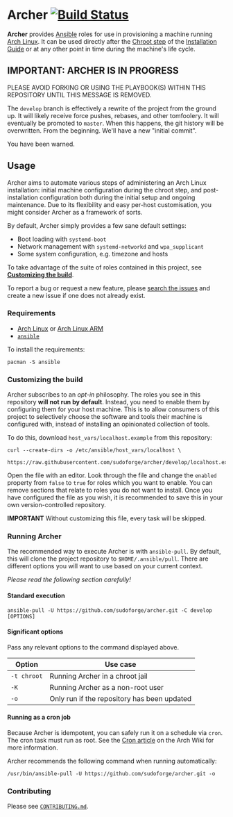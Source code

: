 # Archer [![Build Status][travis-build]][travis-url]

**Archer** provides [Ansible][ansible-web] roles for use in provisioning a
machine running [Arch Linux][al-web]. It can be used directly after the [Chroot
step][awiki-chroot] of the [Installation Guide][awiki-install] or at any other
point in time during the machine's life cycle.

## IMPORTANT: ARCHER IS IN PROGRESS

PLEASE AVOID FORKING OR USING THE PLAYBOOK(S) WITHIN THIS REPOSITORY UNTIL THIS
MESSAGE IS REMOVED.

The `develop` branch is effectively a rewrite of the project from the ground
up. It will likely receive force pushes, rebases, and other tomfoolery. It will
eventually be promoted to `master`. When this happens, the git history will be
overwritten. From the beginning. We'll have a new "initial commit".

You have been warned.

## Usage

Archer aims to automate various steps of administering an Arch Linux
installation: initial machine configuration during the chroot step, and
post-installation configuration both during the initial setup and ongoing
maintenance. Due to its flexibility and easy per-host customisation, you might
consider Archer as a framework of sorts.

By default, Archer simply provides a few sane default settings:

* Boot loading with `systemd-boot`
* Network management with `systemd-networkd` and `wpa_supplicant`
* Some system configuration, e.g. timezone and hosts

To take advantage of the suite of roles contained in this project, see
[**Customizing the build**](#customizing-the-build).

To report a bug or request a new feature, please [search the issues][issues]
and create a new issue if one does not already exist.

### Requirements

* [Arch Linux][al-web] or [Arch Linux ARM][alarm-web]
* [`ansible`][pkg-ansible]

To install the requirements:

```
pacman -S ansible
```

### Customizing the build

Archer subscribes to an *opt-in* philosophy. The roles you see in this
repository **will not run by default**. Instead, you need to enable them by
configuring them for your host machine. This is to allow consumers of this
project to selectively choose the software and tools their machine is
configured with, instead of installing an opinionated collection of tools.

To do this, download `host_vars/localhost.example` from this repository:

```
curl --create-dirs -o /etc/ansible/host_vars/localhost \
    https://raw.githubusercontent.com/sudoforge/archer/develop/localhost.example.yml
```

Open the file with an editor. Look through the file and change the `enabled`
property from `false` to `true` for roles which you want to enable. You can
remove sections that relate to roles you do not want to install. Once you have
configured the file as you wish, it is recommended to save this in your own
version-controlled repository.

**IMPORTANT**
Without customizing this file, every task will be skipped.

### Running Archer

The recommended way to execute Archer is with `ansible-pull`. By default, this
will clone the project repository to `$HOME/.ansible/pull`. There are different
options you will want to use based on your current context.

_Please read the following section carefully!_


#### Standard execution

```
ansible-pull -U https://github.com/sudoforge/archer.git -C develop [OPTIONS]
```

#### Significant options

Pass any relevant options to the command displayed above.

| Option      | Use case                                    |
|-------------|---------------------------------------------|
| `-t chroot` | Running Archer in a chroot jail             |
| `-K`        | Running Archer as a non-root user           |
| `-o`        | Only run if the repository has been updated |

#### Running as a cron job

Because Archer is idempotent, you can safely run it on a schedule via `cron`.
The cron task must run as root. See the [Cron article][awiki-cron] on the Arch
Wiki for more information.

Archer recommends the following command when running automatically:

```
/usr/bin/ansible-pull -U https://github.com/sudoforge/archer.git -o
```

### Contributing

Please see [`CONTRIBUTING.md`][contributing].

[ansible-web]: https://www.ansible.com "Ansible"
[al-web]: https://www.archlinux.org "Arch Linux"
[alarm-web]: https://www.archlinuxarm.org "Arch Linux ARM"
[awiki-install]: https://wiki.archlinux.org/index.php/Installation_guide
[awiki-chroot]: https://wiki.archlinux.org/index.php/Installation_guide#Chroot
[pkg-ansible]: https://www.archlinux.org/packages/community/any/ansible
[pkg-git]: https://www.archlinux.org/packages/extra/x86_64/git
[molecule-docs]: https://molecule.readthedocs.io "Molecule Documentation"
[awiki-cron]: https://wiki.archlinux.org/index.php/Cron
[contributing]: CONTRIBUTING.md
[issues]: https://github.com/sudoforge/archer/issues "view or create issues"
[travis-build]: https://travis-ci.org/sudoforge/archer.svg?branch=develop
[travis-url]: https://travis-ci.org/sudoforge/archer
